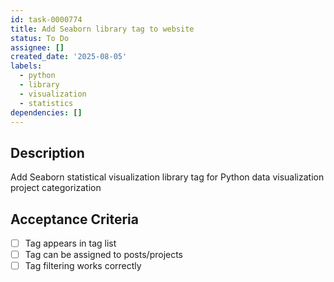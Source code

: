 ```yaml
---
id: task-0000774
title: Add Seaborn library tag to website
status: To Do
assignee: []
created_date: '2025-08-05'
labels:
  - python
  - library
  - visualization
  - statistics
dependencies: []
---
```


## Description

Add Seaborn statistical visualization library tag for Python data visualization project categorization

## Acceptance Criteria

- [ ] Tag appears in tag list
- [ ] Tag can be assigned to posts/projects
- [ ] Tag filtering works correctly
